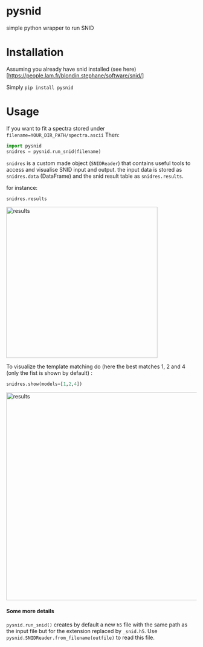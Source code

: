 # pysnid
simple python wrapper to run SNID

# Installation

Assuming you already have snid installed (see here)[https://people.lam.fr/blondin.stephane/software/snid/]

Simply `pip install pysnid`

# Usage

If you want to fit a spectra stored under `filename=YOUR_DIR_PATH/spectra.ascii`
Then:
```python
import pysnid
snidres = pysnid.run_snid(filename)
```

`snidres` is a custom made object (`SNIDReader`) that contains useful tools to access and visualise SNID input and output.
the input data is stored as `snidres.data` (DataFrame) and the snid result table as `snidres.results`. 

for instance:
```python
snidres.results
```

<p align="left">
  <img src="images/snidresults.png" width="400" title="results">
</p>


To visualize the template matching do (here the best matches 1, 2 and 4 (only the fist is shown by default) :
```python
snidres.show(models=[1,2,4])
```
<p align="left">
  <img src="images/show_top3.png" width="550" title="results">
</p>


#### Some more details

`pysnid.run_snid()` creates by default a new `h5` file with the same path as the input file but for the extension replaced by `_snid.h5`. Use `pysnid.SNIDReader.from_filename(outfile)` to read this file.
